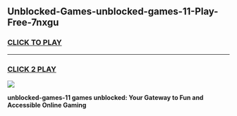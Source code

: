 
## Unblocked-Games-unblocked-games-11-Play-Free-7nxgu
<h3>
<a href="https://premium76.site?title=unblocked-games-11&ref=18A1">CLICK TO PLAY</a></h3>
<hr>

<h3>
<a href="https://premium76.site?title=unblocked-games-11&ref=18A1">CLICK 2 PLAY</a>
  
</h3>

<a href="https://premium76.site?title=unblocked-games-11&ref=18A1"><img src="https://clearcache.store/games.png"></a>


**unblocked-games-11 games unblocked: Your Gateway to Fun and Accessible Online Gaming**
